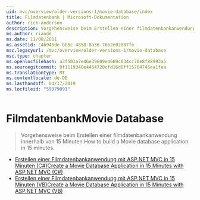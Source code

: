 ```yaml
---
uid: mvc/overview/older-versions-1/movie-database/index
title: Filmdatenbank | Microsoft-Dokumentation
author: rick-anderson
description: Vorgehensweise beim Erstellen einer filmdatenbankanwendung innerhalb von 15 Minuten.
ms.author: riande
ms.date: 11/08/2011
ms.assetid: c4b945de-bb5c-4858-8a36-7662e02887fe
msc.legacyurl: /mvc/overview/older-versions-1/movie-database
msc.type: chapter
ms.openlocfilehash: a3f501a7e46e39609e4669c034cc70e8f88993a5
ms.sourcegitcommit: 0f1119340e4464720cfd16d0ff15764746ea1fea
ms.translationtype: MT
ms.contentlocale: de-DE
ms.lasthandoff: 04/17/2019
ms.locfileid: "59379091"
---
```

# <a name="movie-database"></a><span data-ttu-id="55d1a-103">Filmdatenbank</span><span class="sxs-lookup"><span data-stu-id="55d1a-103">Movie Database</span></span>

> <span data-ttu-id="55d1a-104">Vorgehensweise beim Erstellen einer filmdatenbankanwendung innerhalb von 15 Minuten.</span><span class="sxs-lookup"><span data-stu-id="55d1a-104">How to build a Movie database application in 15 minutes.</span></span>


- [<span data-ttu-id="55d1a-105">Erstellen einer Filmdatenbankanwendung mit ASP.NET MVC in 15 Minuten (C#)</span><span class="sxs-lookup"><span data-stu-id="55d1a-105">Create a Movie Database Application in 15 Minutes with ASP.NET MVC (C#)</span></span>](create-a-movie-database-application-in-15-minutes-with-asp-net-mvc-cs.md)
- [<span data-ttu-id="55d1a-106">Erstellen einer Filmdatenbankanwendung mit ASP.NET MVC in 15 Minuten (VB)</span><span class="sxs-lookup"><span data-stu-id="55d1a-106">Create a Movie Database Application in 15 Minutes with ASP.NET MVC (VB)</span></span>](create-a-movie-database-application-in-15-minutes-with-asp-net-mvc-vb.md)

